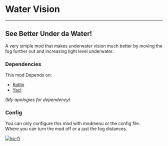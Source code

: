 # Water Vision
---
See Better Under da Water!
---

A very simple mod that makes underwater vision much better by moving the fog further out and increasing light level
underwater.

### Dependencies
This mod Depends on:
- [Kotlin](https://modrinth.com/mod/fabric-language-kotlin)
- [Yacl](https://modrinth.com/mod/yacl)

*(My apologies for dependency)*
### Config
You can only configure this mod with modmenu or the config file.</br>
Where you can turn the mod off or a just the fog distances.

[![ko-fi](https://ko-fi.com/img/githubbutton_sm.svg)](https://ko-fi.com/M4M7DWJCH)